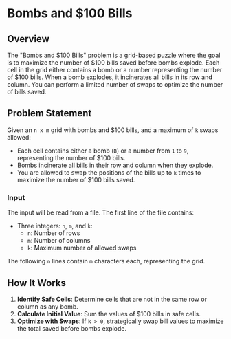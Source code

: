 # Bombs and $100 Bills

## Overview

The "Bombs and $100 Bills" problem is a grid-based puzzle where the goal is to maximize the number of $100 bills saved before bombs explode. Each cell in the grid either contains a bomb or a number representing the number of $100 bills. When a bomb explodes, it incinerates all bills in its row and column. You can perform a limited number of swaps to optimize the number of bills saved.

## Problem Statement

Given an `n x m` grid with bombs and $100 bills, and a maximum of `k` swaps allowed:

- Each cell contains either a bomb (`B`) or a number from `1` to `9`, representing the number of $100 bills.
- Bombs incinerate all bills in their row and column when they explode.
- You are allowed to swap the positions of the bills up to `k` times to maximize the number of $100 bills saved.

### Input

The input will be read from a file. The first line of the file contains:
- Three integers: `n`, `m`, and `k`:
  - `n`: Number of rows
  - `m`: Number of columns
  - `k`: Maximum number of allowed swaps

The following `n` lines contain `m` characters each, representing the grid.

## How It Works

1. **Identify Safe Cells**: Determine cells that are not in the same row or column as any bomb.
2. **Calculate Initial Value**: Sum the values of $100 bills in safe cells.
3. **Optimize with Swaps**: If `k > 0`, strategically swap bill values to maximize the total saved before bombs explode.

